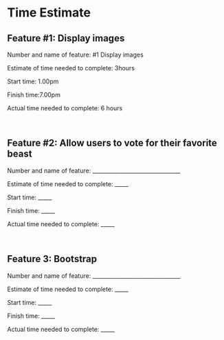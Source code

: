# Time Estimate


## Feature #1: Display images 

Number and name of feature: #1 Display images

Estimate of time needed to complete: 3hours

Start time: 1.00pm

Finish time:7.00pm

Actual time needed to complete: 6 hours

<br>


## Feature #2: Allow users to vote for their favorite beast

Number and name of feature: ________________________________

Estimate of time needed to complete: _____

Start time: _____

Finish time: _____

Actual time needed to complete: _____

<br>

## Feature 3: Bootstrap

Number and name of feature: ________________________________

Estimate of time needed to complete: _____

Start time: _____

Finish time: _____

Actual time needed to complete: _____